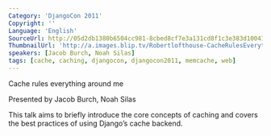 ```yaml
---
Category: 'DjangoCon 2011'
Copyright: ''
Language: 'English'
SourceUrl: http://05d2db1380b6504cc981-8cbed8cf7e3a131cd8f1c3e383d10041.r93.cf2.rackcdn.com/djangocon-2011/75_cache-rules-everything-around-me.m4v
ThumbnailUrl: 'http://a.images.blip.tv/Robertlofthouse-CacheRulesEverythingAroundMe471-781.jpg'
speakers: [Jacob Burch, Noah Silas]
tags: [cache, caching, djangocon, djangocon2011, memcache, web]
---
```

Cache rules everything around me

Presented by Jacob Burch, Noah Silas

This talk aims to briefly introduce the core concepts of caching and covers
the best practices of using Django’s cache backend.

